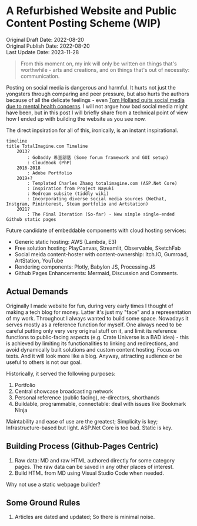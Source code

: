 # A Refurbished Website and Public Content Posting Scheme (WIP)

Original Draft Date: 2022-08-20  
Original Publish Date: 2022-08-20  
Last Update Date: 2023-11-28

> From this moment on, my ink will only be written on things that's worthwhile - arts and creations, and on things that's out of necessity: communication. 

Posting on social media is dangerous and harmful. It hurts not just the yongsters through comparing and peer pressure, but also hurts the authors because of all the delicate feelings - even [Tom Holland quits social media due to mental health concerns](https://www.cbsnews.com/news/tom-holland-social-media-mental-health-spider-man/). I will not argue how bad social media might have been, but in this post I will briefly share from a technical point of view how I ended up with building the website as you see now.

The direct inpsiration for all of this, ironically, is an instant inspirational.

```mermaid
timeline
title TotalImagine.com Timeline
    2013?
        : GoDaddy 希亘部落 (Some forum framework and GUI setup)
        : CloudBook (PhP)
    2016-2018
        : Adobe Portfolio
    2019+?
        : Templated Charles Zhang totalimagine.com (ASP.Net Core)
        : Inspiration from Project Nayuki
        : Redream subsite (tiddly wiki)
        : Incorporating diverse social media sources (WeChat, Instgram, Pininterest, Steam portfolio and Artstation)
    2021?
        : The Final Iteration (So-far) - New simple single-ended Github static pages
```

Future candidate of embeddable components with cloud hosting services:

* Generic static hosting: AWS (Lambda, E3)
* Free solution hosting: PlayCanvas, Streamlit, Observable, SketchFab
* Social meida content-hoster with content-ownership: Itch.IO, Gumroad, ArtStation, YouTube
* Rendering components: Plotly, Babylon JS, Processing JS
* Github Pages Enhancements: Mermaid, Discussion and Comments.

## Actual Demands

Originally I made website for fun, during very early times I thought of making a tech blog for money. Latter it's just my "face" and a representation of my work. Throughout I always wanted to build some space. Nowadays it serves mostly as a reference function for myself. One always need to be careful putting only very very original stuff on it, and limit its reference functions to public-facing aspects (e.g. Crate Universe is a BAD idea) - this is achieved by limiting its functionalities to linking and redirections, and avoid dynamically built solutions and custom content hosting. Focus on texts. And it will look more like a blog. Anyway, attracting audience or be useful to others is not our goal.

Historically, it served the following purposes:

1. Portfolio
2. Central showcase broadcasting network
3. Personal reference (public facing), re-directors, shorthands
4. Buildable, programmable, connectable: deal with issues like Bookmark Ninja

Maintability and ease of use are the greatest; Simplicity is key; Infrastructure-based but light. ASP.Net Core is too bad. Static is key.

## Building Process (Github-Pages Centric)

1. Raw data: MD and raw HTML authored directly for some category pages. The raw data can be saved in any other places of interest.
2. Build HTML from MD using Visual Studio Code when needed.

Why not use a static webpage builder?

## Some Ground Rules

1. Articles are dated and updated; So there is minimal noise.